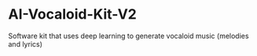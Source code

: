 # AI-Vocaloid-Kit-V2
Software kit that uses deep learning to generate vocaloid music (melodies and lyrics)
